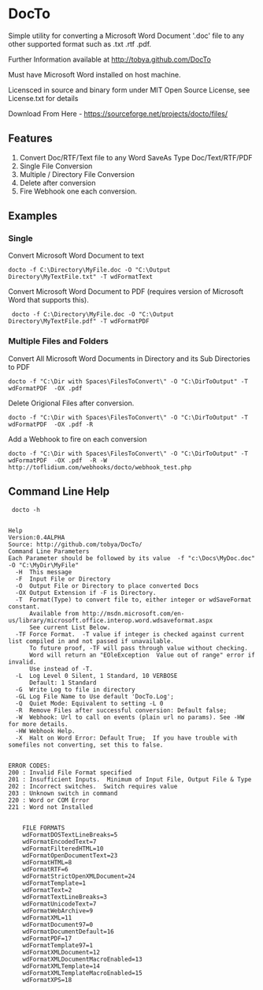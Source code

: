 # DocTo

Simple utility for converting a Microsoft Word Document '.doc' file to any other supported format 
such as .txt .rtf .pdf.  

Further Information available at http://tobya.github.com/DocTo

Must have Microsoft Word installed on host machine.

Licensced in source and binary form under MIT Open Source License, see License.txt for details

Download From Here - https://sourceforge.net/projects/docto/files/

## Features

  1. Convert Doc/RTF/Text file to any Word SaveAs Type Doc/Text/RTF/PDF
  1. Single File Conversion
  1. Multiple / Directory File Conversion
  1. Delete after conversion
  1. Fire Webhook one each conversion.
  

## Examples

### Single

Convert Microsoft Word Document to text

    docto -f C:\Directory\MyFile.doc -O "C:\Output Directory\MyTextFile.txt" -T wdFormatText

Convert Microsoft Word Document to PDF (requires version of Microsoft Word that supports this).

     docto -f C:\Directory\MyFile.doc -O "C:\Output Directory\MyTextFile.pdf" -T wdFormatPDF

### Multiple Files and Folders

Convert All Microsoft Word Documents in Directory and its Sub Directories to PDF

    docto -f "C:\Dir with Spaces\FilesToConvert\" -O "C:\DirToOutput" -T wdFormatPDF  -OX .pdf

Delete Origional Files after conversion.

    docto -f "C:\Dir with Spaces\FilesToConvert\" -O "C:\DirToOutput" -T wdFormatPDF  -OX .pdf -R

Add a Webhook to fire on each conversion

    docto -f "C:\Dir with Spaces\FilesToConvert\" -O "C:\DirToOutput" -T wdFormatPDF  -OX .pdf  -R -W http://toflidium.com/webhooks/docto/webhook_test.php


## Command Line Help

     docto -h


	Help
	Version:0.4ALPHA
	Source: http://github.com/tobya/DocTo/
	Command Line Parameters
	Each Parameter should be followed by its value  -f "c:\Docs\MyDoc.doc" -O "C:\MyDir\MyFile"
	  -H  This message
	  -F  Input File or Directory
	  -O  Output File or Directory to place converted Docs
	  -OX Output Extension if -F is Directory.
	  -T  Format(Type) to convert file to, either integer or wdSaveFormat constant.
	      Available from http://msdn.microsoft.com/en-us/library/microsoft.office.interop.word.wdsaveformat.aspx
	      See current List Below.
	  -TF Force Format.  -T value if integer is checked against current list compiled in and not passed if unavailable.
	      To future proof, -TF will pass through value without checking.
	      Word will return an "EOleException  Value out of range" error if invalid.
	      Use instead of -T.
	  -L  Log Level 0 Silent, 1 Standard, 10 VERBOSE
	      Default: 1 Standard
	  -G  Write Log to file in directory
	  -GL Log File Name to Use default 'DocTo.Log';
	  -Q  Quiet Mode: Equivalent to setting -L 0
	  -R  Remove Files after successful conversion: Default false;
	  -W  Webhook: Url to call on events (plain url no params). See -HW for more details.
	  -HW Webhook Help.
	  -X  Halt on Word Error: Default True;  If you have trouble with somefiles not converting, set this to false.
	
	
	ERROR CODES:
	200 : Invalid File Format specified
	201 : Insufficient Inputs.  Minimum of Input File, Output File & Type
	202 : Incorrect switches.  Switch requires value
	203 : Unknown switch in command
	220 : Word or COM Error
	221 : Word not Installed


        FILE FORMATS
        wdFormatDOSTextLineBreaks=5
        wdFormatEncodedText=7
        wdFormatFilteredHTML=10
        wdFormatOpenDocumentText=23
        wdFormatHTML=8
        wdFormatRTF=6
        wdFormatStrictOpenXMLDocument=24
        wdFormatTemplate=1
        wdFormatText=2
        wdFormatTextLineBreaks=3
        wdFormatUnicodeText=7
        wdFormatWebArchive=9
        wdFormatXML=11
        wdFormatDocument97=0
        wdFormatDocumentDefault=16
        wdFormatPDF=17
        wdFormatTemplate97=1
        wdFormatXMLDocument=12
        wdFormatXMLDocumentMacroEnabled=13
        wdFormatXMLTemplate=14
        wdFormatXMLTemplateMacroEnabled=15
        wdFormatXPS=18


